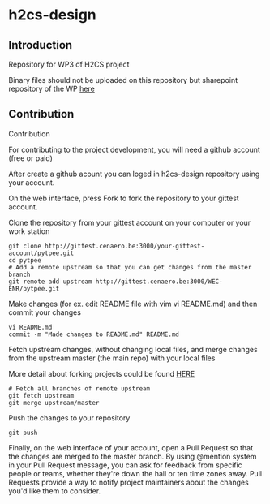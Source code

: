# h2cs-design

## Introduction
Repository for WP3 of H2CS project

Binary files should not be uploaded on this repository but sharepoint repository of the WP [here](https://msclefscrl.sharepoint.com/Shared%20Documents/Forms/AllItems.aspx?originalPath=aHR0cHM6Ly9tc2NsZWZzY3JsLnNoYXJlcG9pbnQuY29tLzpmOi9nL0VxREZGYlVJZGVGQnBocm9JMEpFWU1vQkNwaVJCbFNDLUZ3WFFRc1I0VXEweXc%5FcnRpbWU9RHdKb1J1bkkyRWc&viewid=9e8eb8d5%2Dce9f%2D4554%2Da177%2Dea7167642b8d&id=%2FShared%20Documents%2FProjets%20de%20recherche%2FH2%20CoopStorage%20%2D%20MICall19%2F6%2E%20WP%2FWP3%20%2D%20Sizing%20tool)

## Contribution

Contribution

For contributing to the project development, you will need a github account (free or paid)

After create a github acount you can loged in h2cs-design repository using your account.

On the web interface, press Fork to fork the repository to your gittest account.

Clone the repository from your gittest account on your computer or your work station

```
git clone http://gittest.cenaero.be:3000/your-gittest-account/pytpee.git
cd pytpee
# Add a remote upstream so that you can get changes from the master branch
git remote add upstream http://gittest.cenaero.be:3000/WEC-ENR/pytpee.git
```

Make changes (for ex. edit README file with vim vi README.md) and then commit your changes

```
vi README.md
commit -m "Made changes to README.md" README.md
```

Fetch upstream changes, without changing local files, and merge changes from the upstream master (the main repo) with your local files

More detail about forking projects could be found [HERE](https://guides.github.com/activities/forking/)

```
# Fetch all branches of remote upstream
git fetch upstream
git merge upstream/master
```

Push the changes to your repository

```
git push
```

Finally, on the web interface of your account, open a Pull Request so that the changes are merged to the master branch. By using @mention system in your Pull Request message, you can ask for feedback from specific people or teams, whether they're down the hall or ten time zones away. Pull Requests provide a way to notify project maintainers about the changes you'd like them to consider.
